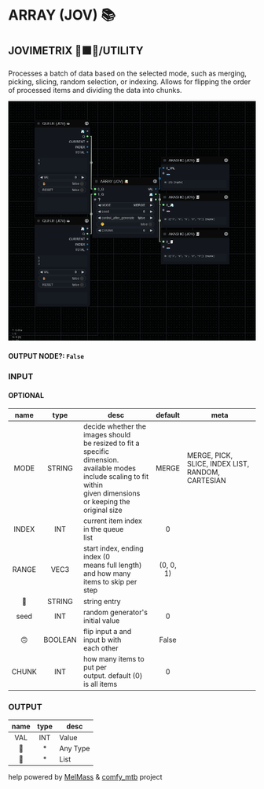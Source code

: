 # ARRAY (JOV) 📚

## JOVIMETRIX 🔺🟩🔵/UTILITY

Processes a batch of data based on the selected mode, such as merging, picking, slicing, random selection, or indexing. Allows for flipping the order of processed items and dividing the data into chunks.

![ARRAY](https://raw.githubusercontent.com/Amorano/Jovimetrix-examples/master/node/ARRAY/ARRAY.png)

#### OUTPUT NODE?: `False`

### INPUT

#### OPTIONAL

name | type | desc | default | meta
:---:|:---:|---|:---:|---
MODE | STRING | decide whether the images should<br>be resized to fit a specific<br>dimension. available modes<br>include scaling to fit within<br>given dimensions or keeping the<br>original size | MERGE | MERGE, PICK, SLICE, INDEX LIST,<br>RANDOM, CARTESIAN
INDEX | INT | current item index in the queue<br>list | 0 | 
RANGE | VEC3 | start index, ending index (0<br>means full length) and how many<br>items to skip per step | (0, 0, 1) | 
📝 | STRING | string entry |  | 
seed | INT | random generator's initial value | 0 | 
🙃 | BOOLEAN | flip input a and input b with<br>each other | False | 
CHUNK | INT | how many items to put per<br>output. default (0) is all items | 0 | 

### OUTPUT

name | type | desc
:---:|:---:|---
VAL | INT | Value 
🦄 | * | Any Type 
🧾 | * | List 

help powered by [MelMass](https://github.com/melMass) & [comfy_mtb](https://github.com/melMass/comfy_mtb) project